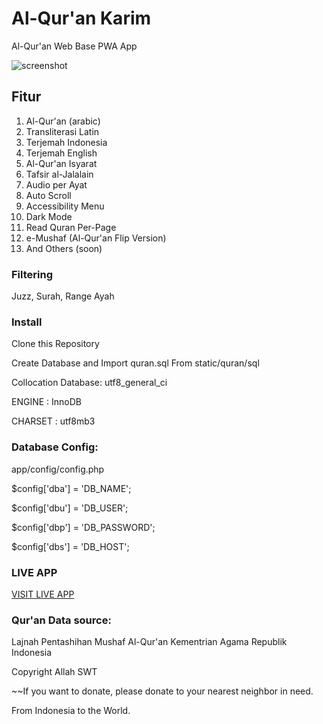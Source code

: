 # Al-Qur'an Karim 
Al-Qur'an Web Base PWA App

![screenshot](https://lptqbanten.or.id/storage/2024/06/promo-quran-online.jpg)

## Fitur
1. Al-Qur'an (arabic)
2. Transliterasi Latin
3. Terjemah Indonesia
4. Terjemah English
5. Al-Qur'an Isyarat
6. Tafsir al-Jalalain
7. Audio per Ayat
8. Auto Scroll
9. Accessibility Menu
10. Dark Mode
11. Read Quran Per-Page
12. e-Mushaf (Al-Qur'an Flip Version)
13. And Others (soon)

### Filtering
Juzz, Surah, Range Ayah

### Install 

Clone this Repository

Create Database and Import quran.sql From static/quran/sql

Collocation Database: utf8_general_ci

ENGINE 	: InnoDB

CHARSET : utf8mb3


### Database Config:
app/config/config.php

$config['dba'] = 'DB_NAME';

$config['dbu'] = 'DB_USER';

$config['dbp'] = 'DB_PASSWORD';

$config['dbs'] = 'DB_HOST';


### LIVE APP
[VISIT LIVE APP](https://quran.lptqbanten.or.id/)

### Qur'an Data source: 

Lajnah Pentashihan Mushaf Al-Qur'an Kementrian Agama Republik Indonesia


Copyright Allah SWT

~~If you want to donate, please donate to your nearest neighbor in need.

From Indonesia to the World.
